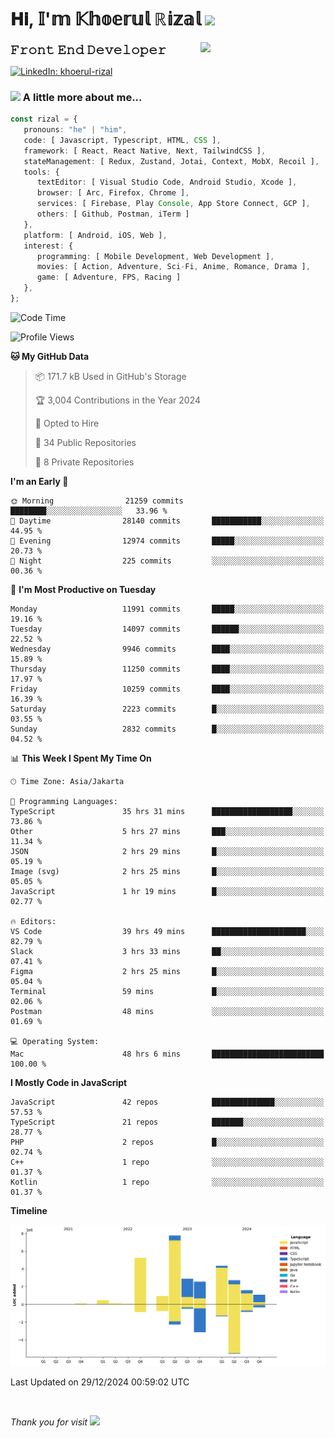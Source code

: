 <h1> 𝐇𝐢, 𝕀'𝕞 𝕂𝕙𝕠𝕖𝕣𝕦𝕝 ℝ𝕚𝕫𝕒𝕝 <img src="https://media.giphy.com/media/mGcNjsfWAjY5AEZNw6/giphy.gif" width="50"></h1>
<img align='right' src="https://media.giphy.com/media/v1.Y2lkPTc5MGI3NjExOWI2ajR2NGJubzBsZHFuaHMwajRrcDNsNXJwOG8yb3F0NjhkNXF4OSZlcD12MV9pbnRlcm5hbF9naWZfYnlfaWQmY3Q9cw/fkZukR450RQ1qnGaq9/giphy.gif" width="200">
<strong style="font-size:20px;">𝙵𝚛𝚘𝚗𝚝 𝙴𝚗𝚍 𝙳𝚎𝚟𝚎𝚕𝚘𝚙𝚎𝚛</strong>
</p></em>

[![LinkedIn: khoerul-rizal](https://img.shields.io/badge/khoerul--rizal-blue?style=flat-square&logo=Linkedin&logoColor=white&link=https://www.linkedin.com/in/khoerul-rizal/)](https://www.linkedin.com/in/khoerul-rizal/)

### <img src="https://media.giphy.com/media/VgCDAzcKvsR6OM0uWg/giphy.gif" width="50"> A little more about me...

```typescript
const rizal = {
   pronouns: "he" | "him",
   code: [ Javascript, Typescript, HTML, CSS ],
   framework: [ React, React Native, Next, TailwindCSS ],
   stateManagement: [ Redux, Zustand, Jotai, Context, MobX, Recoil ],
   tools: {
      textEditor: [ Visual Studio Code, Android Studio, Xcode ],
      browser: [ Arc, Firefox, Chrome ],
      services: [ Firebase, Play Console, App Store Connect, GCP ],
      others: [ Github, Postman, iTerm ]
   },
   platform: [ Android, iOS, Web ],
   interest: {
      programming: [ Mobile Development, Web Development ],
      movies: [ Action, Adventure, Sci-Fi, Anime, Romance, Drama ],
      game: [ Adventure, FPS, Racing ]
   },
};
```

<!--START_SECTION:waka-->
![Code Time](http://img.shields.io/badge/Code%20Time-1%2C942%20hrs%202%20mins-blue)

![Profile Views](http://img.shields.io/badge/Profile%20Views-0-blue)

**🐱 My GitHub Data** 

> 📦 171.7 kB Used in GitHub's Storage 
 > 
> 🏆 3,004 Contributions in the Year 2024
 > 
> 💼 Opted to Hire
 > 
> 📜 34 Public Repositories 
 > 
> 🔑 8 Private Repositories 
 > 
**I'm an Early 🐤** 

```text
🌞 Morning                21259 commits       ████████░░░░░░░░░░░░░░░░░   33.96 % 
🌆 Daytime                28140 commits       ███████████░░░░░░░░░░░░░░   44.95 % 
🌃 Evening                12974 commits       █████░░░░░░░░░░░░░░░░░░░░   20.73 % 
🌙 Night                  225 commits         ░░░░░░░░░░░░░░░░░░░░░░░░░   00.36 % 
```
📅 **I'm Most Productive on Tuesday** 

```text
Monday                   11991 commits       █████░░░░░░░░░░░░░░░░░░░░   19.16 % 
Tuesday                  14097 commits       ██████░░░░░░░░░░░░░░░░░░░   22.52 % 
Wednesday                9946 commits        ████░░░░░░░░░░░░░░░░░░░░░   15.89 % 
Thursday                 11250 commits       ████░░░░░░░░░░░░░░░░░░░░░   17.97 % 
Friday                   10259 commits       ████░░░░░░░░░░░░░░░░░░░░░   16.39 % 
Saturday                 2223 commits        █░░░░░░░░░░░░░░░░░░░░░░░░   03.55 % 
Sunday                   2832 commits        █░░░░░░░░░░░░░░░░░░░░░░░░   04.52 % 
```


📊 **This Week I Spent My Time On** 

```text
🕑︎ Time Zone: Asia/Jakarta

💬 Programming Languages: 
TypeScript               35 hrs 31 mins      ██████████████████░░░░░░░   73.86 % 
Other                    5 hrs 27 mins       ███░░░░░░░░░░░░░░░░░░░░░░   11.34 % 
JSON                     2 hrs 29 mins       █░░░░░░░░░░░░░░░░░░░░░░░░   05.19 % 
Image (svg)              2 hrs 25 mins       █░░░░░░░░░░░░░░░░░░░░░░░░   05.05 % 
JavaScript               1 hr 19 mins        █░░░░░░░░░░░░░░░░░░░░░░░░   02.77 % 

🔥 Editors: 
VS Code                  39 hrs 49 mins      █████████████████████░░░░   82.79 % 
Slack                    3 hrs 33 mins       ██░░░░░░░░░░░░░░░░░░░░░░░   07.41 % 
Figma                    2 hrs 25 mins       █░░░░░░░░░░░░░░░░░░░░░░░░   05.04 % 
Terminal                 59 mins             █░░░░░░░░░░░░░░░░░░░░░░░░   02.06 % 
Postman                  48 mins             ░░░░░░░░░░░░░░░░░░░░░░░░░   01.69 % 

💻 Operating System: 
Mac                      48 hrs 6 mins       █████████████████████████   100.00 % 
```

**I Mostly Code in JavaScript** 

```text
JavaScript               42 repos            ██████████████░░░░░░░░░░░   57.53 % 
TypeScript               21 repos            ███████░░░░░░░░░░░░░░░░░░   28.77 % 
PHP                      2 repos             █░░░░░░░░░░░░░░░░░░░░░░░░   02.74 % 
C++                      1 repo              ░░░░░░░░░░░░░░░░░░░░░░░░░   01.37 % 
Kotlin                   1 repo              ░░░░░░░░░░░░░░░░░░░░░░░░░   01.37 % 
```



**Timeline**

![Lines of Code chart](https://raw.githubusercontent.com/khoerulrizal/khoerulrizal/main/assets/bar_graph.png)


 Last Updated on 29/12/2024 00:59:02 UTC
<!--END_SECTION:waka-->
</details>
<br/>

<em>Thank you for visit</em> <img src="https://media.giphy.com/media/v1.Y2lkPTc5MGI3NjExcHdvNm1qZWtjaGw0ZjdwM3Z3NnY2dHlueTVuODBta2FiY20wM2YybSZlcD12MV9pbnRlcm5hbF9naWZfYnlfaWQmY3Q9cw/tV25tpdKqdFa9x81k2/giphy.gif" width="40">
